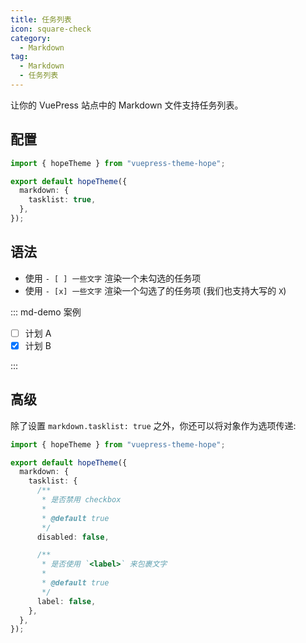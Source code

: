 ```yaml
---
title: 任务列表
icon: square-check
category:
  - Markdown
tag:
  - Markdown
  - 任务列表
---
```


让你的 VuePress 站点中的 Markdown 文件支持任务列表。

<!-- more -->

## 配置

```ts twoslash {5} title=".vuepress/theme.ts"
import { hopeTheme } from "vuepress-theme-hope";

export default hopeTheme({
  markdown: {
    tasklist: true,
  },
});
```

## 语法

- 使用 `- [ ] 一些文字` 渲染一个未勾选的任务项
- 使用 `- [x] 一些文字` 渲染一个勾选了的任务项 (我们也支持大写的 `X`)

::: md-demo 案例

- [ ] 计划 A
- [x] 计划 B

:::

## 高级

除了设置 `markdown.tasklist: true` 之外，你还可以将对象作为选项传递:

```ts twoslash {5-19} title=".vuepress/theme.ts"
import { hopeTheme } from "vuepress-theme-hope";

export default hopeTheme({
  markdown: {
    tasklist: {
      /**
       * 是否禁用 checkbox
       *
       * @default true
       */
      disabled: false,

      /**
       * 是否使用 `<label>` 来包裹文字
       *
       * @default true
       */
      label: false,
    },
  },
});
```
